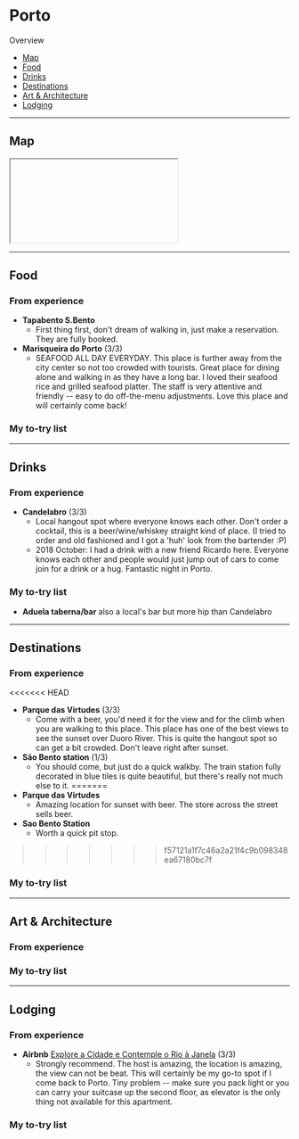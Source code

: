 # Porto

Overview

- [Map](#map)
- [Food](#food)
- [Drinks](#drinks)
- [Destinations](#destinations)
- [Art & Architecture](#art--architecture)
- [Lodging](#lodging)

-----

## Map

<iframe></iframe>

-----

## Food

### From experience

- **Tapabento S.Bento** 
    - First thing first, don't dream of walking in, just make a reservation. They are fully booked. 
- **Marisqueira do Porto** (3/3)
    - SEAFOOD ALL DAY EVERYDAY. This place is further away from the city center so not too crowded with tourists. Great place for dining alone and walking in as they have a long bar. I loved their seafood rice and grilled seafood platter. The staff is very attentive and friendly -- easy to do off-the-menu adjustments. Love this place and will certainly come back! 

### My to-try list

-----

## Drinks

### From experience

- **Candelabro** (3/3)
    - Local hangout spot where everyone knows each other. Don't order a cocktail, this is a beer/wine/whiskey straight kind of place. (I tried to order and old fashioned and I got a 'huh' look from the bartender :P)
    - 2018 October: I had a drink with a new friend Ricardo here. Everyone knows each other and people would just jump out of cars to come join for a drink or a hug. Fantastic night in Porto.

### My to-try list

- **Aduela taberna/bar** also a local's bar but more hip than Candelabro

-----

## Destinations

### From experience

<<<<<<< HEAD
- **Parque das Virtudes** (3/3)
    - Come with a beer, you'd need it for the view and for the climb when you are walking to this place. This place has one of the best views to see the sunset over Duoro River. This is quite the hangout spot so can get a bit crowded. Don't leave right after sunset.
- **São Bento station** (1/3)
    - You should come, but just do a quick walkby. The train station fully decorated in blue tiles is quite beautiful, but there's really not much else to it. 
=======
- **Parque das Virtudes**
    - Amazing location for sunset with beer. The store across the street sells beer.
- **Sao Bento Station**
    - Worth a quick pit stop.
>>>>>>> f57121a1f7c46a2a21f4c9b098348ea67180bc7f

### My to-try list

-----

## Art & Architecture

### From experience

### My to-try list

-----

## Lodging

### From experience

- **Airbnb** [Explore a Cidade e Contemple o Rio à Janela](https://www.airbnb.com/rooms/plus/25185120) (3/3)
    - Strongly recommend. The host is amazing, the location is amazing, the view can not be beat. This will certainly be my go-to spot if I come back to Porto. Tiny problem  -- make sure you pack light or you can carry your suitcase up the second floor, as elevator is the only thing not available for this apartment.

### My to-try list
